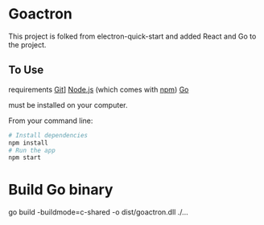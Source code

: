 # Goactron

This project is folked from electron-quick-start and added React and Go to the project.

## To Use
requirements
[Git](https://git-scm.com)]
[Node.js](https://nodejs.org/en/download/) (which comes with [npm](http://npmjs.com)) 
[Go](https://golang.org/)

must be installed on your computer. 

From your command line:

```bash
# Install dependencies
npm install
# Run the app
npm start
```

# Build Go binary
go build -buildmode=c-shared -o dist/goactron.dll ./...
